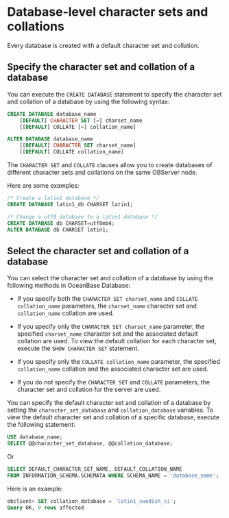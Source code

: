 # Database-level character sets and collations

Every database is created with a default character set and collation.

## Specify the character set and collation of a database

You can execute the `CREATE DATABASE` statement to specify the character set and collation of a database by using the following syntax:

```sql
CREATE DATABASE database_name
    [DEFAULT] CHARACTER SET [=] charset_name
    [[DEFAULT] COLLATE [=] collation_name]

ALTER DATABASE database_name
    [[DEFAULT] CHARACTER SET charset_name]
    [[DEFAULT] COLLATE collation_name]   

```

The `CHARACTER SET` and `COLLATE` clauses allow you to create databases of different character sets and collations on the same OBServer node.

Here are some examples:

```sql
/* Create a latin1 database */
CREATE DATABASE latin1_db CHARSET latin1;

/* Change a utf8 database to a latin1 database */
CREATE DATABASE db CHARSET=utf8mb4;
ALTER DATABASE db CHARSET latin1;
```

## Select the character set and collation of a database

You can select the character set and collation of a database by using the following methods in OceanBase Database:

* If you specify both the `CHARACTER SET charset_name` and `COLLATE collation_name` parameters, the `charset_name` character set and `collation_name` collation are used.

* If you specify only the `CHARACTER SET charset_name` parameter, the specified `charset_name` character set and the associated default collation are used. To view the default collation for each character set, execute the `SHOW CHARACTER SET` statement.

* If you specify only the `COLLATE collation_name` parameter, the specified `collation_name` collation and the associated character set are used.

* If you do not specify the `CHARACTER SET` and `COLLATE` parameters, the character set and collation for the server are used.

You can specify the default character set and collation of a database by setting the `character_set_database` and `collation_database` variables. To view the default character set and collation of a specific database, execute the following statement:

```sql
USE database_name;
SELECT @@character_set_database, @@collation_database;
```

Or

```sql
SELECT DEFAULT_CHARACTER_SET_NAME, DEFAULT_COLLATION_NAME
FROM INFORMATION_SCHEMA.SCHEMATA WHERE SCHEMA_NAME = 'database_name';
```

Here is an example:

```sql
obclient> SET collation_database = 'latin1_swedish_ci';
Query OK, 0 rows affected
```
